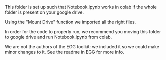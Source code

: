 
This folder is set up such that Notebook.ipynb works in colab if the whole folder is present on your google drive.

Using the "Mount Drive" function we imported all the right files.

In order for the code to properly run, we recommend you moving this folder to google drive and run Notebook.ipynb from colab.

We are not the authors of the EGG toolkit: we included it so we could make minor changes to it. See the readme in EGG for more info.
